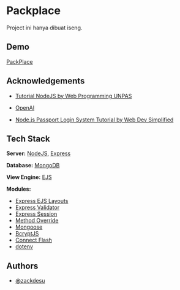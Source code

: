 # Packplace

Project ini hanya dibuat iseng.

## Demo

[PackPlace](http://www.packplace.my.id)

## Acknowledgements

- [Tutorial NodeJS by Web Programming UNPAS](https://www.youtube.com/watch?v=sSLJx5t4OJ4&list=PLFIM0718LjIW-XBdVOerYgKegBtD6rSfD)

- [OpenAI](https://openai.com)

- [Node.js Passport Login System Tutorial by Web Dev Simplified](https://youtu.be/-RCnNyD0L-s)

## Tech Stack

**Server:** [NodeJS](https://nodejs.org), [Express](https://www.npmjs.com/package/express)

**Database:** [MongoDB](https://www.mongodb.com/)

**View Engine:** [EJS](https://www.npmjs.com/package/ejs)

**Modules:**

- [Express EJS Layouts](https://www.npmjs.com/package/express-ejs-layouts)
- [Express Validator](https://www.npmjs.com/package/express-validator)
- [Express Session](https://www.npmjs.com/package/express-session)
- [Method Override](https://www.npmjs.com/package/method-override)
- [Mongoose](https://www.npmjs.com/package/mongoose)
- [BcryptJS](https://www.npmjs.com/package/bcryptjs)
- [Connect Flash](https://www.npmjs.com/package/connect-flash)
- [dotenv](https://www.npmjs.com/package/dotenv)

## Authors

- [@zackdesu](https://www.github.com/zackdesu)
